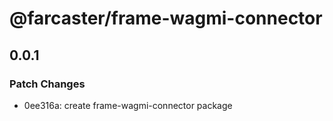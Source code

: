 # @farcaster/frame-wagmi-connector

## 0.0.1

### Patch Changes

- 0ee316a: create frame-wagmi-connector package

